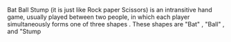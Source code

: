 Bat Ball Stump (it is just like Rock paper Scissors) is an intransitive hand game, usually played between two people, in which each player simultaneously forms one of three shapes .
These shapes are "Bat" , "Ball" , and "Stump
